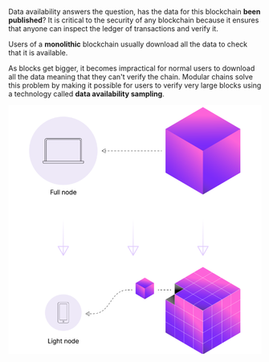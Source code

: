 Data availability answers the question, has the data for this blockchain **been published**? It is critical to the security of any blockchain because it ensures that anyone can inspect the ledger of transactions and verify it.

Users of a **monolithic** blockchain usually download all the data to check that it is available.

As blocks get bigger, it becomes impractical for normal users to download all the data meaning that they can't verify the chain. Modular chains solve this problem by making it possible for users to verify very large blocks using a technology called **data availability sampling**.

![alt text](image.png)